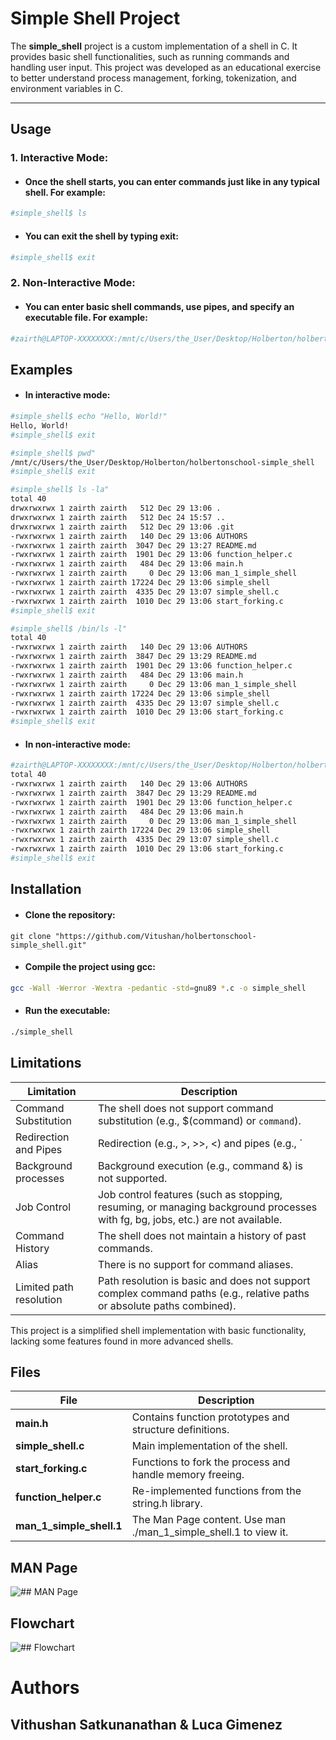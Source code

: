 # Simple Shell Project

The **simple_shell** project is a custom implementation of a shell in C.
It provides basic shell functionalities, such as running commands and handling user input.
This project was developed as an educational exercise to better understand process management, forking, tokenization, and environment variables in C.

---

## Usage

### 1.  Interactive Mode:
- #### Once the shell starts, you can enter commands just like in any typical shell. For example:
```bash
#simple_shell$ ls
```
- #### You can exit the shell by typing exit:
```bash
#simple_shell$ exit
```
### 2.  Non-Interactive Mode:
- #### You can enter basic shell commands, use pipes, and specify an executable file. For example:
```bash
#zairth@LAPTOP-XXXXXXXX:/mnt/c/Users/the_User/Desktop/Holberton/holbertonschool-simple_shell$ echo "ls -l" | ./simple_shell
```

## Examples
- #### In interactive mode:  
```bash
#simple_shell$ echo "Hello, World!"
Hello, World!
#simple_shell$ exit
```

```bash
#simple_shell$ pwd"
/mnt/c/Users/the_User/Desktop/Holberton/holbertonschool-simple_shell
#simple_shell$ exit
```

```bash
#simple_shell$ ls -la"
total 40
drwxrwxrwx 1 zairth zairth   512 Dec 29 13:06 .
drwxrwxrwx 1 zairth zairth   512 Dec 24 15:57 ..
drwxrwxrwx 1 zairth zairth   512 Dec 29 13:06 .git
-rwxrwxrwx 1 zairth zairth   140 Dec 29 13:06 AUTHORS
-rwxrwxrwx 1 zairth zairth  3047 Dec 29 13:27 README.md
-rwxrwxrwx 1 zairth zairth  1901 Dec 29 13:06 function_helper.c
-rwxrwxrwx 1 zairth zairth   484 Dec 29 13:06 main.h
-rwxrwxrwx 1 zairth zairth     0 Dec 29 13:06 man_1_simple_shell
-rwxrwxrwx 1 zairth zairth 17224 Dec 29 13:06 simple_shell
-rwxrwxrwx 1 zairth zairth  4335 Dec 29 13:07 simple_shell.c
-rwxrwxrwx 1 zairth zairth  1010 Dec 29 13:06 start_forking.c
#simple_shell$ exit
```

```bash
#simple_shell$ /bin/ls -l"
total 40
-rwxrwxrwx 1 zairth zairth   140 Dec 29 13:06 AUTHORS
-rwxrwxrwx 1 zairth zairth  3847 Dec 29 13:29 README.md
-rwxrwxrwx 1 zairth zairth  1901 Dec 29 13:06 function_helper.c
-rwxrwxrwx 1 zairth zairth   484 Dec 29 13:06 main.h
-rwxrwxrwx 1 zairth zairth     0 Dec 29 13:06 man_1_simple_shell
-rwxrwxrwx 1 zairth zairth 17224 Dec 29 13:06 simple_shell
-rwxrwxrwx 1 zairth zairth  4335 Dec 29 13:07 simple_shell.c
-rwxrwxrwx 1 zairth zairth  1010 Dec 29 13:06 start_forking.c
#simple_shell$ exit
```
- #### In non-interactive mode:  
```bash
#zairth@LAPTOP-XXXXXXXX:/mnt/c/Users/the_User/Desktop/Holberton/holbertonschool-simple_shell$ echo "ls -l" | ./simple_shell
total 40
-rwxrwxrwx 1 zairth zairth   140 Dec 29 13:06 AUTHORS
-rwxrwxrwx 1 zairth zairth  3847 Dec 29 13:29 README.md
-rwxrwxrwx 1 zairth zairth  1901 Dec 29 13:06 function_helper.c
-rwxrwxrwx 1 zairth zairth   484 Dec 29 13:06 main.h
-rwxrwxrwx 1 zairth zairth     0 Dec 29 13:06 man_1_simple_shell
-rwxrwxrwx 1 zairth zairth 17224 Dec 29 13:06 simple_shell
-rwxrwxrwx 1 zairth zairth  4335 Dec 29 13:07 simple_shell.c
-rwxrwxrwx 1 zairth zairth  1010 Dec 29 13:06 start_forking.c
#simple_shell$ exit
```

## Installation
- #### Clone the repository:  
```git
git clone "https://github.com/Vitushan/holbertonschool-simple_shell.git"
```

- #### Compile the project using gcc:  
```bash
gcc -Wall -Werror -Wextra -pedantic -std=gnu89 *.c -o simple_shell
```

- #### Run the executable:  
```bash
./simple_shell
```

## Limitations

| Limitation | Description |
|------------|-------------|
| Command Substitution | The shell does not support command substitution (e.g., $(command) or `command`). |
| Redirection and Pipes | Redirection (e.g., >, >>, <) and pipes (e.g., ` |
| Background processes | Background execution (e.g., command &) is not supported. |
| Job Control | Job control features (such as stopping, resuming, or managing background processes with fg, bg, jobs, etc.) are not available. |
| Command History | The shell does not maintain a history of past commands. |
| Alias | There is no support for command aliases. |
| Limited path resolution | Path resolution is basic and does not support complex command paths (e.g., relative paths or absolute paths combined). |

This project is a simplified shell implementation with basic functionality, lacking some features found in more advanced shells.

## Files

| File          | Description                                            |
|---------------|--------------------------------------------------------|
| **main.h**        | Contains function prototypes and structure definitions.        |
| **simple_shell.c**     | Main implementation of the shell.                        |
| **start_forking.c**    | Functions to fork the process and handle memory freeing.        |
| **function_helper.c** | Re-implemented functions from the string.h library.        |
| **man_1_simple_shell.1** | The Man Page content. Use man ./man_1_simple_shell.1 to view it.    |

## MAN Page
![## MAN Page]()

## Flowchart
![## Flowchart]()

# Authors  
## Vithushan Satkunanathan   &   Luca Gimenez
